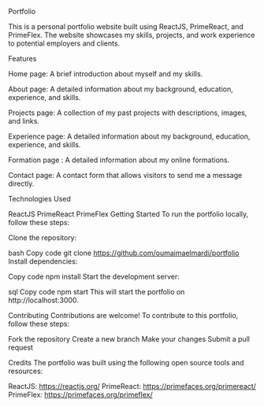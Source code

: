 
Portfolio

This is a personal portfolio website built using ReactJS, PrimeReact, and PrimeFlex. The website showcases my skills, projects, and work experience to potential employers and clients.

Features

Home page: A brief introduction about myself and my skills.

About page: A detailed information about my background, education, experience, and skills.

Projects page: A collection of my past projects with descriptions, images, and links.

Experience page:  A detailed information about my background, education, experience, and skills.

Formation page :  A detailed information about my online formations.

Contact page: A contact form that allows visitors to send me a message directly.

Technologies Used

ReactJS
PrimeReact
PrimeFlex
Getting Started
To run the portfolio locally, follow these steps:

Clone the repository:

bash
Copy code
git clone https://github.com/oumaimaelmardi/portfolio
Install dependencies:

Copy code
npm install
Start the development server:

sql
Copy code
npm start
This will start the portfolio on http://localhost:3000.

Contributing
Contributions are welcome! To contribute to this portfolio, follow these steps:

Fork the repository
Create a new branch
Make your changes
Submit a pull request

Credits
The portfolio was built using the following open source tools and resources:

ReactJS: https://reactjs.org/
PrimeReact: https://primefaces.org/primereact/
PrimeFlex: https://primefaces.org/primeflex/
